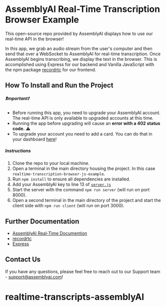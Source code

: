 # AssemblyAI Real-Time Transcription Browser Example

This open-source repo provided by AssemblyAI displays how to use our real-time API in the browser!

In this app, we grab an audio stream from the user's computer and then send that over a WebSocket to AssemblyAI for real-time transcription. Once AssemblyAI begins transcribing, we display the text in the browser. This is accomplished using Express for our backend and Vanilla JavaScript with the npm package [recordrtc](https://www.npmjs.com/package/recordrtc) for our frontend.

## How To Install and Run the Project

##### ❗Important❗

- Before running this app, you need to upgrade your AssemblyAI account. The real-time API is only available to upgraded accounts at this time.
- Running the app before upgrading will cause an **error with a 402 status code.** ⚠️
- To upgrade your account you need to add a card. You can do that in your dashboard [here](https://app.assemblyai.com/)!

##### Instructions

1. Clone the repo to your local machine.
2. Open a terminal in the main directory housing the project. In this case `realtime-transcription-browser-js-example`.
3. Run `npm install` to ensure all dependencies are installed.
4. Add your AssemblyAI key to line 13 of [`server.js`](https://github.com/AssemblyAI/realtime-transcription-browser-js-example/blob/62e07e1d2a7ee2e13349c4e817b048e41334c4ec/js/server.js#L13)
5. Start the server with the command `npm run server` (will run on port 8000).
7. Open a second terminal in the main directory of the project and start the client side with `npm run client` (will run on port 3000).

## Further Documentation
- [AssemblyAI Real-Time Documention](https://docs.assemblyai.com/overview/real-time-transcription)
- [recordrtc](https://www.npmjs.com/package/recordrtc)
- [Express](https://expressjs.com/)

Contact Us
--
If you have any questions, please feel free to reach out to our Support team - support@assemblyai.com!
# realtime-transcripts-assemblyAI
